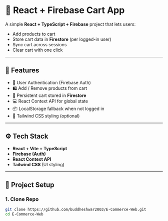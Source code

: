 # 🛒 React + Firebase Cart App

A simple **React + TypeScript + Firebase** project that lets users:
- Add products to cart
- Store cart data in **Firestore** (per logged-in user)
- Sync cart across sessions
- Clear cart with one click

---

## 🚀 Features
- 🔑 User Authentication (Firebase Auth)
- 🛍️ Add / Remove products from cart
- 💾 Persistent cart stored in **Firestore**
- 💻 React Context API for global state
- 📦 LocalStorage fallback when not logged in
- 🎨 Tailwind CSS styling (optional)

---

## ⚙️ Tech Stack
- **React + Vite + TypeScript**
- **Firebase (Auth)**
- **React Context API**
- **Tailwind CSS** (UI styling)

---

## 📂 Project Setup

### 1. Clone Repo
```bash
git clone https://github.com/buddheshwar2003/E-Commerce-Web.git
cd E-Commerce-Web
```
